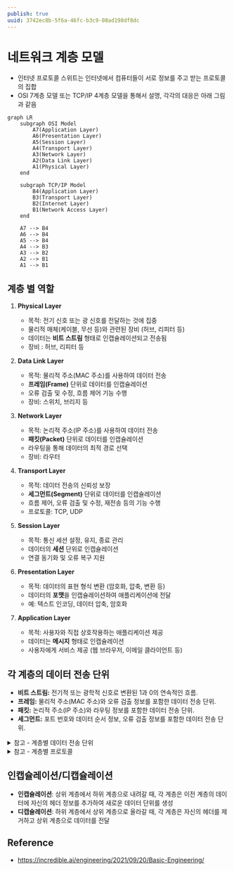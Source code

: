 ```yaml
---
publish: true
uuid: 3742ec8b-5f6a-46fc-b3c9-08ad198df8dc
---
```


# 네트워크 계층 모델

- 인터넷 프로토콜 스위트는 인터넷에서 컴퓨터들이 서로 정보를 주고 받는 프로토콜의 집합
- OSI 7계층 모델 또는 TCP/IP 4계층 모델을 통해서 설명, 각각의 대응은 아래 그림과 같음

```mermaid
graph LR
    subgraph OSI Model
        A7(Application Layer)
        A6(Presentation Layer)
        A5(Session Layer)
        A4(Transport Layer)
        A3(Network Layer)
        A2(Data Link Layer)
        A1(Physical Layer)
    end

    subgraph TCP/IP Model
        B4(Application Layer)
        B3(Transport Layer)
        B2(Internet Layer)
        B1(Network Access Layer)
    end

    A7 --> B4
    A6 --> B4
    A5 --> B4
    A4 --> B3
    A3 --> B2
    A2 --> B1
    A1 --> B1
```

## 계층 별 역할

1. **Physical Layer**
    - 목적: 전기 신호 또는 광 신호를 전달하는 것에 집중
    - 물리적 매체(케이블, 무선 등)와 관련된 장비 (허브, 리피터 등)
    - 데이터는 **비트 스트림** 형태로 인캡슐레이션되고 전송됨
    - 장비 : 허브, 리피터 등

2. **Data Link Layer**
    - 목적: 물리적 주소(MAC 주소)를 사용하여 데이터 전송
    - **프레임(Frame)** 단위로 데이터를 인캡슐레이션
    - 오류 검출 및 수정, 흐름 제어 기능 수행
    - 장비: 스위치, 브리지 등

3. **Network Layer**
    - 목적: 논리적 주소(IP 주소)를 사용하여 데이터 전송
    - **패킷(Packet)** 단위로 데이터를 인캡슐레이션
    - 라우팅을 통해 데이터의 최적 경로 선택
    - 장비: 라우터

4. **Transport Layer**
    - 목적: 데이터 전송의 신뢰성 보장
    - **세그먼트(Segment)** 단위로 데이터를 인캡슐레이션
    - 흐름 제어, 오류 검출 및 수정, 재전송 등의 기능 수행
    - 프로토콜: TCP, UDP

5. **Session Layer**
    - 목적: 통신 세션 설정, 유지, 종료 관리
    - 데이터의 **세션** 단위로 인캡슐레이션
    - 연결 동기화 및 오류 복구 지원

6. **Presentation Layer**
    - 목적: 데이터의 표현 형식 변환 (암호화, 압축, 변환 등)
    - 데이터의 **포맷**을 인캡슐레이션하여 애플리케이션에 전달
    - 예: 텍스트 인코딩, 데이터 압축, 암호화

7. **Application Layer**
    - 목적: 사용자와 직접 상호작용하는 애플리케이션 제공
    - 데이터는 **메시지** 형태로 인캡슐레이션
    - 사용자에게 서비스 제공 (웹 브라우저, 이메일 클라이언트 등)

## 각 계층의 데이터 전송 단위

- **비트 스트림:** 전기적 또는 광학적 신호로 변환된 1과 0의 연속적인 흐름.
- **프레임:** 물리적 주소(MAC 주소)와 오류 검출 정보를 포함한 데이터 전송 단위.
- **패킷:** 논리적 주소(IP 주소)와 라우팅 정보를 포함한 데이터 전송 단위.
- **세그먼트:** 포트 번호와 데이터 순서 정보, 오류 검출 정보를 포함한 데이터 전송 단위.

<details markdown="1"> <summary>참고 - 계층별 데이터 전송 단위 </summary>

1. **비트 스트림 (Bit Stream) - Physical Layer**
    - **정의:** 비트 스트림은 1과 0으로 이루어진 데이터의 연속적인 흐름
    - **정보:** 이 단계에서는 구체적인 정보가 아닌, 물리적인 신호로만 이루어진 데이터 전송. 전기적 또는 광학적인 신호가 네트워크 케이블이나 무선 신호를 통해 전송.
    - **목적:** 비트 스트림은 물리적인 매체를 통해 데이터를 전송하는 데 필요한 가장 기본적인 데이터 형식. 이 계층에서는 데이터가 네트워크 매체를 통해 정확하게 전달되도록 하는 데 집중

2. **프레임 (Frame) - Data Link Layer**
    - **정의:** 프레임은 데이터 링크 계층에서 사용되는 데이터 전송 단위입니다. 프레임은 헤더, 페이로드(실제 데이터), 그리고 오류 검출을 위한 트레일러로 구성
    - **정보:**
        - **헤더:** 물리적 주소(출발지 MAC 주소, 목적지 MAC 주소), 프레임 유형, 제어 정보 등이 포함
        - **페이로드:** 상위 계층에서 받은 패킷 또는 데이터가 포함
        - **트레일러:** 오류 검출을 위한 체크섬(CRC) 등의 정보가 포함
    - **목적:** 프레임은 동일한 네트워크 또는 서브넷 내에서 데이터를 전송하기 위해 사용. 이 계층은 오류 검출, 흐름 제어, 그리고 MAC 주소 기반의 데이터 전송을 담당

3. **패킷 (Packet) - Network Layer**
    - **정의:** 패킷은 네트워크 계층에서 데이터 전송을 위해 사용되는 단위. 패킷은 헤더와 페이로드로 구성된다.
    - **정보:**
        - **헤더:** 논리적 주소(출발지 IP 주소, 목적지 IP 주소), 라우팅 정보, 프로토콜 정보, TTL(Time to Live), 식별자 등의 정보가 포함
        - **페이로드:** 상위 계층에서 받은 세그먼트 또는 데이터가 포함
    - **목적:** 패킷은 라우터를 통해 서로 다른 네트워크 간에 데이터를 전송하는 데 사용됩니다. 이 계층에서는 논리적 주소(IP 주소)를 사용하여 데이터의 최적 경로를 선택하고, 목적지 네트워크로 패킷을 전달합니다.

4. **세그먼트 (Segment) - Transport Layer**
    - **정의:** 세그먼트는 전송 계층에서 데이터 전송을 위해 사용되는 단위. 주로 TCP에서 사용되며, 세그먼트는 헤더와 데이터로 구성
    - **정보:**
        - **헤더:** 출발지 포트 번호, 목적지 포트 번호, 순서 번호(Sequence Number), 확인 응답 번호(ACK Number), 플래그(제어 비트), 윈도우 크기, 체크섬, 옵션 등이 포함
        - **페이로드:** 애플리케이션 데이터 또는 상위 계층에서 전달된 메시지가 포함
    - **목적:** 세그먼트는 데이터의 신뢰성을 보장하기 위해 사용됩니다. TCP 프로토콜은 세그먼트를 통해 데이터 전송의 신뢰성을 유지하며, 순서 보장, 오류 검출 및 수정, 재전송 등을 수행

</details>

<details markdown="1">
<summary>참고 - 계층별 프로토콜</summary>

1. 애플리케이션 계층 (Application Layer)
    - FTP (File Transfer Protocol)
    - HTTP (HyperText Transfer Protocol)
    - SMTP (Simple Mail Transfer Protocol)
    - DNS (Domain Name System )
    - SSH (Secure Shell)
2. 전송 계층 (Transport Layer)
    - **TCP (Transmission Control Protocol)**
    - UDP (User Datagram Protocol)
    - QUIC (Quick UDP Internet Connections)
3. 인터넷 계층 (Internet Layer)
    - **IP (Internet Protocol)**
    - ICMP (Internet Control Message Protocol)
    - ARP (Address Resolution Protocol)
    - RARP (Reverse Address Resolution Protocol)
    - OSPF (Open Shortest Path First)
    - BGP (Border Gateway Protocol)
4. 네트워크 접근 계층 (Network Access Layer)
    - **Ethernet**
    - Wi-Fi
    - PPP (Point-to-Point Protocol)
    - SLIP (Serial Line Internet Protocol)
    - FDDI (Fiber Distributed Data Interface)
    - ATM (Asynchronous Transfer Mode)

</details>

## 인캡슐레이션/디캡슐레이션

- **인캡슐레이션**: 상위 계층에서 하위 계층으로 내려갈 때, 각 계층은 이전 계층의 데이터에 자신의 헤더 정보를 추가하여 새로운 데이터 단위를 생성
- **디캡슐레이션**: 하위 계층에서 상위 계층으로 올라갈 때, 각 계층은 자신의 헤더를 제거하고 상위 계층으로 데이터를 전달

## Reference

- <https://incredible.ai/engineering/2021/09/20/Basic-Engineering/>